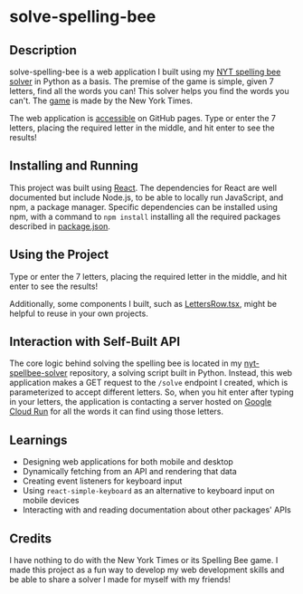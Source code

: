 # solve-spelling-bee
##  Description
solve-spelling-bee is a web application I built using my [NYT spelling bee solver](https://github.com/JakubGV/nyt-spellbee-solver) in Python as a basis. The premise of the game is simple, given 7 letters, find all the words you can! This solver helps you find the words you can't. The [game](https://www.nytimes.com/puzzles/spelling-bee) is made by the New York Times.

The web application is [accessible](https://jakubgvogel.com/solve-spelling-bee/) on GitHub pages. Type or enter the 7 letters, placing the required letter in the middle, and hit enter to see the results!

## Installing and Running
This project was built using [React](https://reactjs.org/). The dependencies for React are well documented but include Node.js, to be able to locally run JavaScript, and npm, a package manager. Specific dependencies can be installed using npm, with a command to `npm install` installing all the required packages described in [package.json](./package.json).

## Using the Project
Type or enter the 7 letters, placing the required letter in the middle, and hit enter to see the results!

Additionally, some components I built, such as [LettersRow.tsx](./src/LettersRow.tsx), might be helpful to reuse in your own projects.

## Interaction with Self-Built API
The core logic behind solving the spelling bee is located in my [nyt-spellbee-solver](https://github.com/JakubGV/nyt-spellbee-solver) repository, a solving script built in Python. Instead, this web application makes a GET request to the `/solve` endpoint I created, which is parameterized to accept different letters. So, when you hit enter after typing in your letters, the application is contacting a server hosted on [Google Cloud Run](https://cloud.google.com/run) for all the words it can find using those letters.

## Learnings
* Designing web applications for both mobile and desktop
* Dynamically fetching from an API and rendering that data
* Creating event listeners for keyboard input
* Using `react-simple-keyboard` as an alternative to keyboard input on mobile devices
* Interacting with and reading documentation about other packages' APIs

## Credits
I have nothing to do with the New York Times or its Spelling Bee game. I made this project as a fun way to develop my web development skills and be able to share a solver I made for myself with my friends!